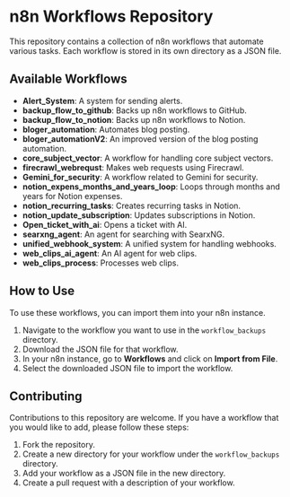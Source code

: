 # n8n Workflows Repository

This repository contains a collection of n8n workflows that automate various tasks. Each workflow is stored in its own directory as a JSON file.

## Available Workflows

- **Alert_System**: A system for sending alerts.
- **backup_flow_to_github**: Backs up n8n workflows to GitHub.
- **backup_flow_to_notion**: Backs up n8n workflows to Notion.
- **bloger_automation**: Automates blog posting.
- **bloger_automationV2**: An improved version of the blog posting automation.
- **core_subject_vector**: A workflow for handling core subject vectors.
- **firecrawl_webrequst**: Makes web requests using Firecrawl.
- **Gemini_for_security**: A workflow related to Gemini for security.
- **notion_expens_months_and_years_loop**: Loops through months and years for Notion expenses.
- **notion_recurring_tasks**: Creates recurring tasks in Notion.
- **notion_update_subscription**: Updates subscriptions in Notion.
- **Open_ticket_with_ai**: Opens a ticket with AI.
- **searxng_agent**: An agent for searching with SearxNG.
- **unified_webhook_system**: A unified system for handling webhooks.
- **web_clips_ai_agent**: An AI agent for web clips.
- **web_clips_process**: Processes web clips.

## How to Use

To use these workflows, you can import them into your n8n instance.

1.  Navigate to the workflow you want to use in the `workflow_backups` directory.
2.  Download the JSON file for that workflow.
3.  In your n8n instance, go to **Workflows** and click on **Import from File**.
4.  Select the downloaded JSON file to import the workflow.

## Contributing

Contributions to this repository are welcome. If you have a workflow that you would like to add, please follow these steps:

1.  Fork the repository.
2.  Create a new directory for your workflow under the `workflow_backups` directory.
3.  Add your workflow as a JSON file in the new directory.
4.  Create a pull request with a description of your workflow.
